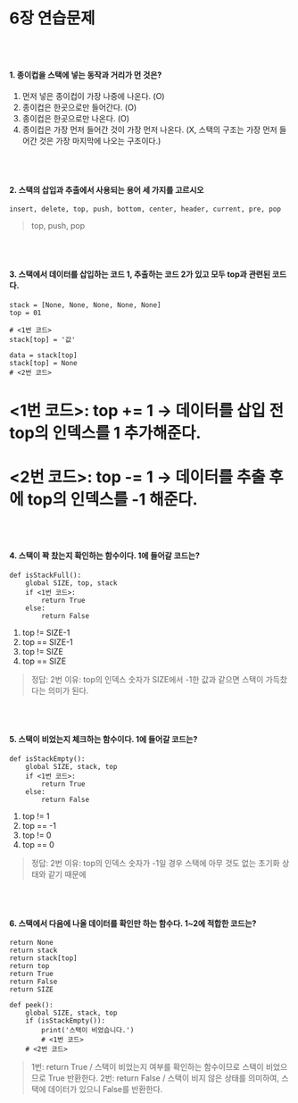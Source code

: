 # 6장 연습문제
</br>
</br>

#### 1. 종이컵을 스택에 넣는 동작과 거리가 먼 것은?

1. 먼저 넣은 종이컵이 가장 나중에 나온다. (O)
2. 종이컵은 한곳으로만 들어간다. (O)
3. 종이컵은 한곳으로만 나온다. (O)
4. 종이컵은 가장 먼저 들어간 것이 가장 먼저 나온다. (X, 스택의 구조는 가장 먼저 들어간 것은 가장 마지막에 나오는 구조이다.)

</br>
</br>

#### 2. 스택의 삽입과 추출에서 사용되는 용어 세 가지를 고르시오

```
insert, delete, top, push, bottom, center, header, current, pre, pop
```

> top, push, pop

</br>
</br>

#### 3. 스택에서 데이터를 삽입하는 코드 1, 추출하는 코드 2가 있고 모두 top과 관련된 코드다.


```
stack = [None, None, None, None, None]
top = 01

# <1번 코드>
stack[top] = '값'

data = stack[top]
stack[top] = None
# <2번 코드>
```

# <1번 코드>: top += 1 -> 데이터를 삽입 전 top의 인덱스를 1 추가해준다.
# <2번 코드>: top -= 1 -> 데이터를 추출 후에 top의 인덱스를 -1 해준다.


</br>
</br>

#### 4. 스택이 꽉 찼는지 확인하는 함수이다. 1에 들어갈 코드는?

```
def isStackFull():
    global SIZE, top, stack
    if <1번 코드>:
        return True
    else:
        return False
```

1. top != SIZE-1
2. top == SIZE-1
3. top != SIZE
4. top == SIZE

> 정답: 2번
이유: top의 인덱스 숫자가 SIZE에서 -1한 값과 같으면 스택이 가득찼다는 의미가 된다.

</br>
</br>

#### 5. 스택이 비었는지 체크하는 함수이다. 1에 들어갈 코드는?

```
def isStackEmpty():
    global SIZE, stack, top
    if <1번 코드>:
        return True
    else:
        return False
```

1. top != 1
2. top == -1
3. top != 0
4. top == 0

> 정답: 2번
이유: top의 인덱스 숫자가 -1일 경우 스택에 아무 것도 없는 초기화 상태와 같기 때문에

</br>
</br>

#### 6. 스택에서 다음에 나올 데이터를 확인만 하는 함수다. 1~2에 적합한 코드는?

```
return None
return stack
return stack[top]
return top
return True
return False
return SIZE
```

```
def peek():
    global SIZE, stack, top
    if (isStackEmpty()):
        print('스택이 비었습니다.')
        # <1번 코드>
    # <2번 코드>
```

> 1번: return True / 스택이 비었는지 여부를 확인하는 함수이므로 스택이 비었으므로 True 반환한다.
2번: return False / 스택이 비지 않은 상태를 의미하여, 스택에 데이터가 있으니 False를 반환한다.
